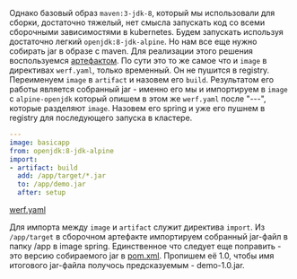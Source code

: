 
Однако базовый образ `maven:3-jdk-8`, который мы использовали для сборки, достаточно тяжелый, нет смысла запускать код со всеми сборочными зависимостями в kubernetes. 
Будем запускать используя достаточно легкий `openjdk:8-jdk-alpine`. Но нам все еще нужно собирать jar в образе с maven. Для реализации этого решения воспользуемся [артефактом](https://werf.io/documentation/configuration/stapel_artifact.html). По сути это то же самое что и `image` в директивах `werf.yaml`, только временный. Он не пушится в registry.
Переименуем `image` в `artifact` и назовем его `build`. Результатом его работы является собранный jar - именно его мы и импортируем в `image` с `alpine-openjdk` который опишем в этом же `werf.yaml` после "---", которые разделяют `image`. Назовем его spring и уже его пушнем в registry для последующего запуска в кластере.

```yaml
---
image: basicapp
from: openjdk:8-jdk-alpine
import:
- artifact: build
  add: /app/target/*.jar
  to: /app/demo.jar
  after: setup
```

[werf.yaml](gitlab-java-springboot-files/01-demo-optimization/werf.yaml:32-39)

Для импорта между `image` и `artifact` служит директива `import`. Из `/app/target` в сборочном артефакте импортируем собранный jar-файл в папку /app в image spring. Единственное что следует еще поправить - это версию собираемого jar в [pom.xml](01-demo-optimization/pom.xml:14). Пропишем её 1.0, чтобы имя итогового jar-файла получось предсказуемым - demo-1.0.jar.
